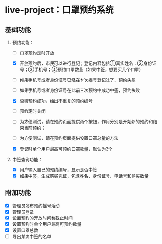 # live-project：口罩预约系统

## 基础功能

1. 预约功能：
	
	- [ ] 口罩预约定时开放
	
	- [x] 开放预约后，市民可以进行登记；登记内容包括①真实姓名；②身份证号；③手机号；④预约口罩数量（如果中签，想要买几个口罩）
	- [ ] 如果手机号或者身份证号已经在本次摇号登记过了，预约失败
	- [ ] 如果手机号或者身份证号在此前三次预约中成功中签，预约失败
	- [x] 否则预约成功，给出不重复的预约编号
	- [ ] 预约定时关闭
	- [ ] 为方便测试，请在预约页面提供两个按钮，作用分别是开始新的预约和结束当前预约；
	- [ ] 为方便测试，请在预约页面提供设置口罩总量的方法
	- [x] 登记时单个用户最高可预约口罩数量，默认为3个
2. 中签查询功能：
   - [x] 用户输入自己的预约编号，显示是否中签
   - [x] 如果中签，生成购买凭证，包含姓名、身份证号、电话号和购买数量

## 附加功能

- [x] 管理员发布预约摇号活动
- [x] 管理员登录
- [x] 设置预约的开放时间和截止时间
- [x] 设置预约时单个用户最高可预约数量
- [x] 设置口罩总数
- [ ] 导出某次中签的名单
